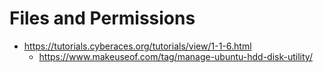 # Files and Permissions
 * <https://tutorials.cyberaces.org/tutorials/view/1-1-6.html>
   * <https://www.makeuseof.com/tag/manage-ubuntu-hdd-disk-utility/>
